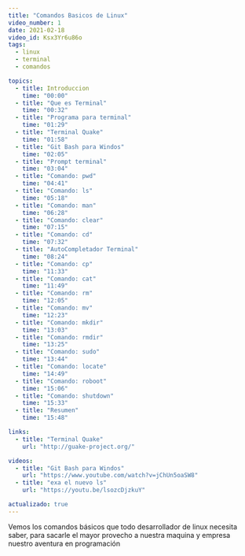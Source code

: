 ```yaml
---
title: "Comandos Basicos de Linux"
video_number: 1
date: 2021-02-18
video_id: Ksx3Yr6u86o
tags:
  - linux
  - terminal
  - comandos

topics:
  - title: Introduccion
    time: "00:00"
  - title: "Que es Terminal"
    time: "00:32"
  - title: "Programa para terminal"
    time: "01:29"
  - title: "Terminal Quake"
    time: "01:58"
  - title: "Git Bash para Windos"
    time: "02:05"
  - title: "Prompt terminal"
    time: "03:04"
  - title: "Comando: pwd"
    time: "04:41"
  - title: "Comando: ls"
    time: "05:18"
  - title: "Comando: man"
    time: "06:28"
  - title: "Comando: clear"
    time: "07:15"
  - title: "Comando: cd"
    time: "07:32"
  - title: "AutoCompletador Terminal"
    time: "08:24"
  - title: "Comando: cp"
    time: "11:33"
  - title: "Comando: cat"
    time: "11:49"
  - title: "Comando: rm"
    time: "12:05"
  - title: "Comando: mv"
    time: "12:23"
  - title: "Comando: mkdir"
    time: "13:03"
  - title: "Comando: rmdir"
    time: "13:25"
  - title: "Comando: sudo"
    time: "13:44"
  - title: "Comando: locate"
    time: "14:49"
  - title: "Comando: roboot"
    time: "15:06"
  - title: "Comando: shutdown"
    time: "15:33"
  - title: "Resumen"
    time: "15:48"

links:
  - title: "Terminal Quake"
    url: "http://guake-project.org/"

videos:
  - title: "Git Bash para Windos"
    url: "https://www.youtube.com/watch?v=jChUn5oaSW8"
  - title: "exa el nuevo ls"
    url: "https://youtu.be/lsozcDjzkuY"

actualizado: true
---
```


Vemos los comandos básicos que todo desarrollador de linux necesita saber, para sacarle el mayor provecho a nuestra maquina y empresa nuestro aventura en programación
